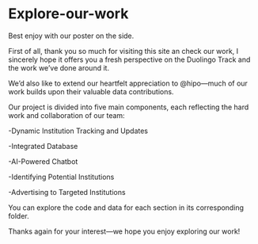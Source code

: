 # Explore-our-work
Best enjoy with our poster on the side.

First of all, thank you so much for visiting this site an check our work, I sincerely hope it offers you a fresh perspective on the Duolingo Track and the work we’ve done around it.

We’d also like to extend our heartfelt appreciation to @hipo—much of our work builds upon their valuable data contributions.

Our project is divided into five main components, each reflecting the hard work and collaboration of our team:

-Dynamic Institution Tracking and Updates

-Integrated Database

-AI-Powered Chatbot

-Identifying Potential Institutions

-Advertising to Targeted Institutions

You can explore the code and data for each section in its corresponding folder.

Thanks again for your interest—we hope you enjoy exploring our work!
